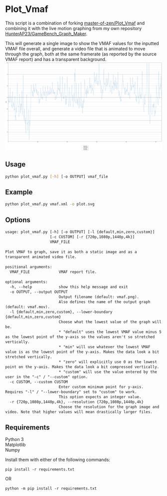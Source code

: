 # Plot_Vmaf
This script is a combination of forking
[master-of-zen/Plot_Vmaf](https://github.com/master-of-zen/Plot_Vmaf) and
combining it with the live motion graphing from my own repository
[HunterAP23/GameBench_Graph_Maker](https://github.com/HunterAP23/GameBench_Graph_Maker).

This will generate a single image to show the VMAF values for the inputted VMAF
file overall, and generate a video file that is animated to move through the
graph, both at the same framerate (as reported by the source VMAF report) and
has a transparent background.
![](plot.svg)

## Usage
```bash
python plot_vmaf.py [-h] [-o OUTPUT] vmaf_file
```

## Example
```bash
python plot_vmaf.py vmaf.xml -o plot.svg
```

## Options
```
usage: plot_vmaf.py [-h] [-o OUTPUT] [-l {default,min,zero,custom}]
                    [-c CUSTOM] [-r {720p,1080p,1440p,4k}]
                    VMAF_FILE

Plot VMAF to graph, save it as both a static image and as a transparent animated video file.

positional arguments:
  VMAF_FILE             VMAF report file.

optional arguments:
  -h, --help            show this help message and exit
  -o OUTPUT, --output OUTPUT
                        Output filename (default: vmaf.png).
                        Also defines the name of the output graph (default: vmaf.mov).
  -l {default,min,zero,custom}, --lower-boundary {default,min,zero,custom}
                        Choose what the lowest value of the graph will be.
                        * "default" uses the lowest VMAF value minus 5  as the lowest point of the y-axis so the values aren't so stretched vertically.
                        * "min" will use whatever the lowest VMAF value is as the lowest point of the y-axis. Makes the data look a bit stretched vertically.
                        * "zero" will explicitly use 0 as the lowest point on the y-axis. Makes the data look a bit compressed vertically.
                        * "custom" will use the value entered by the user in the "-c" / "--custom" option.
  -c CUSTOM, --custom CUSTOM
                        Enter custom minimum point for y-axis. Requires "-l" / "--lower-boundary" set to "custom" to work.
                        This option expects an integer value.
  -r {720p,1080p,1440p,4k}, --resolution {720p,1080p,1440p,4k}
                        Choose the resolution for the graph image and video. Note that higher values will mean drastically larger files.
```

## Requirements
Python 3  
Matplotlib  
Numpy

Install them with either of the following commands:
```
pip install -r requirements.txt
```
OR
```
python -m pip install -r requirements.txt
```
